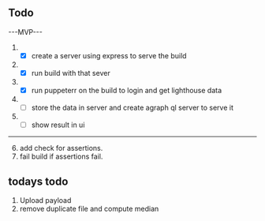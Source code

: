 ## Todo

---MVP---

1. - [x] create a server using express to serve the build
2. - [x] run build with that sever
3. - [x] run puppeterr on the build to login and get lighthouse data
4. - [ ] store the data in server and create agraph ql server to serve it
5. - [ ] show result in ui

---

6. add check for assertions.
7. fail build if assertions fail.

## todays todo

1. Upload payload
2. remove duplicate file and compute median
